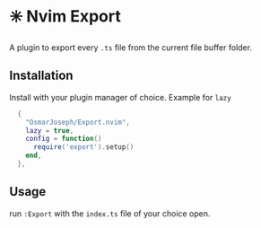# ✳️ Nvim Export

A plugin to export every `.ts` file from the current file buffer folder.

## Installation

Install with your plugin manager of choice. Example for `lazy`
```lua
  {
    "OsmarJoseph/Export.nvim",
    lazy = true,
    config = function()
      require('export').setup()
    end,
  },
```

## Usage

run `:Export` with the `index.ts` file of your choice open.
